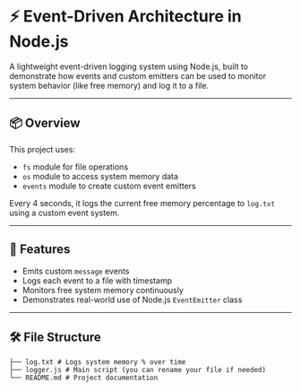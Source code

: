 # ⚡ Event-Driven Architecture in Node.js

A lightweight event-driven logging system using Node.js, built to demonstrate how events and custom emitters can be used to monitor system behavior (like free memory) and log it to a file.

---

## 📦 Overview

This project uses:

- `fs` module for file operations
- `os` module to access system memory data
- `events` module to create custom event emitters

Every 4 seconds, it logs the current free memory percentage to `log.txt` using a custom event system.

---

## 🚀 Features

- Emits custom `message` events
- Logs each event to a file with timestamp
- Monitors free system memory continuously
- Demonstrates real-world use of Node.js `EventEmitter` class

---

## 🛠️ File Structure

```
├── log.txt # Logs system memory % over time
├── logger.js # Main script (you can rename your file if needed)
└── README.md # Project documentation
```
